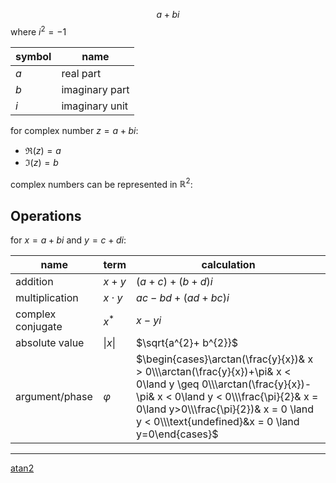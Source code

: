 $$a + bi$$where $i^{2} = -1$

| symbol | name           |
| ------ | -------------- |
| $a$    | real part      |
| $b$    | imaginary part |
| $i$    | imaginary unit |

for complex number $z = a + bi$:
- $\Re(z) = a$
- $\Im(z) = b$

complex numbers can be represented in $\mathbb{R}^{2}$:


## Operations

for $x = a + bi$ and $y = c + di$:

| name              | term            | calculation                                                                                                                                                                                                                                          |
| ----------------- | --------------- | ---------------------------------------------------------------------------------------------------------------------------------------------------------------------------------------------------------------------------------------------------- |
| addition          | $x + y$         | $(a + c) + (b + d)i$                                                                                                                                                                                                                                 |
| multiplication    | $x \cdot y$     | $ac-bd+(ad + bc)i$                                                                                                                                                                                                                                   |
| complex conjugate | $x^*$           | $x-yi$                                                                                                                                                                                                                                               |
| absolute value    | $\vert x \vert$ | $\sqrt{a^{2}+ b^{2}}$                                                                                                                                                                                                                                |
| argument/phase    | $\varphi$       | $\begin{cases}\arctan(\frac{y}{x})& x > 0\\\arctan(\frac{y}{x})+\pi& x < 0\land y \geq 0\\\arctan(\frac{y}{x})-\pi& x < 0\land y < 0\\\frac{\pi}{2}& x = 0\land y>0\\\frac{\pi}{2})& x = 0 \land y < 0\\\text{undefined}&x = 0 \land y=0\end{cases}$ |

----

[atan2](https://en.wikipedia.org/wiki/Atan2)

